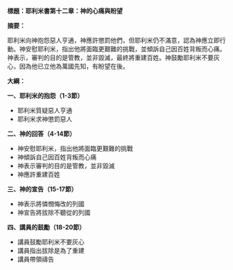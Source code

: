 **標題：耶利米書第十二章：神的心痛與盼望**

**摘要：**

耶利米向神抱怨惡人亨通，神應許懲罰他們，但耶利米仍不滿意，認為神應立即行動。神安慰耶利米，指出他將面臨更艱難的挑戰，並傾訴自己因百姓背叛而心痛。神表示，審判的目的是管教，並非毀滅，最終將重建百姓。神鼓勵耶利米不要灰心，因為他已立他為萬國先知，有盼望在後。

**大綱：**

**一、耶利米的抱怨（1-3節）**
* 耶利米質疑惡人亨通
* 耶利米求神懲罰惡人

**二、神的回答（4-14節）**
* 神安慰耶利米，指出他將面臨更艱難的挑戰
* 神傾訴自己因百姓背叛而心痛
* 神表示審判的目的是管教，並非毀滅
* 神應許重建百姓

**三、神的宣告（15-17節）**
* 神表示將憐憫悔改的列國
* 神宣告將拔除不聽從的列國

**四、講員的鼓勵（18-20節）**
* 講員鼓勵耶利米不要灰心
* 講員指出拔除是為了重建
* 講員帶領禱告